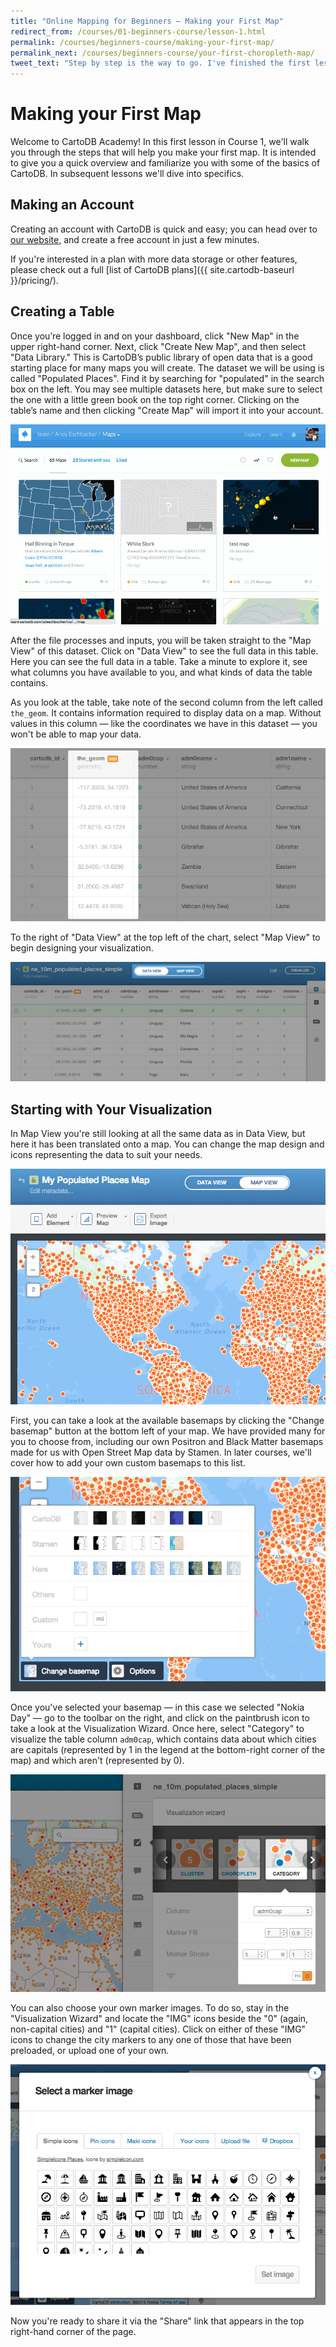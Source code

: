 ```yaml
---
title: "Online Mapping for Beginners — Making your First Map"
redirect_from: /courses/01-beginners-course/lesson-1.html
permalink: /courses/beginners-course/making-your-first-map/
permalink_next: /courses/beginners-course/your-first-choropleth-map/
tweet_text: "Step by step is the way to go. I've finished the first lesson of the map academy. Check it out"
---
```

# Making your First Map

Welcome to CartoDB Academy! In this first lesson in Course 1, we'll walk you through the steps that will help you make your first map. It is intended to give you a quick overview and familiarize you with some of the basics of CartoDB. In subsequent lessons we'll dive into specifics.


## Making an Account

Creating an account with CartoDB is quick and easy; you can head over to [our website](https://cartodb.com/signup), and create a free account in just a few minutes.

If you're interested in a plan with more data storage or other features, please check out a full [list of CartoDB plans]({{ site.cartodb-baseurl }}/pricing/).


## Creating a Table

Once you’re logged in and on your dashboard, click "New Map" in the upper right-hand corner. Next, click "Create New Map", and then select "Data Library." This is CartoDB’s public library of open data that is a good starting place for many maps you will create. The dataset we will be using is called "Populated Places". Find it by searching for "populated" in the search box on the left. You may see multiple datasets here, but make sure to select the one with a little green book on the top right corner. Clicking on the table’s name and then clicking "Create Map" will import it into your account.

![Add Common Data](/img/course1/lesson1/commondata.gif)

After the file processes and inputs, you will be taken straight to the "Map View" of this dataset. Click on "Data View" to see the full data in this table. Here you can see the full data in a table. Take a minute to explore it, see what columns you have available to you, and what kinds of data the table contains.

As you look at the table, take note of the second column from the left called `the_geom`. It contains information required to display data on a map. Without values in this column — like the coordinates we have in this dataset — you won't be able to map your data.

![the_geom column](/img/course1/lesson1/the_geom.png)

To the right of "Data View" at the top left of the chart, select "Map View" to begin designing your visualization.

![Data and Map View](/img/course1/lesson1/table_map_view.png)


## Starting with Your Visualization

In Map View you're still looking at all the same data as in Data View, but here it has been translated onto a map. You can change the map design and icons representing the data to suit your needs.

![Table and Map View](/img/course1/lesson1/mapview.png)

First, you can take a look at the available basemaps by clicking the "Change basemap" button at the bottom left of your map. We have provided many for you to choose from, including our own Positron and Black Matter basemaps made for us with Open Street Map data by Stamen. In later courses, we'll cover how to add your own custom basemaps to this list.

![Selecting a basemap](/img/course1/lesson1/basemaps.png)

Once you've selected your basemap — in this case we selected "Nokia Day" — go to the toolbar on the right, and click on the paintbrush icon to take a look at the Visualization Wizard. Once here, select "Category" to visualize the table column `adm0cap`, which contains data about which cities are capitals (represented by 1 in the legend at the bottom-right corner of the map) and which aren't (represented by 0).

![Selecting markers.](/img/course1/lesson1/selectimg.png)

You can also choose your own marker images. To do so, stay in the "Visualization Wizard" and locate the "IMG" icons beside the "0" (again, non-capital cities) and "1" (capital cities). Click on either of these "IMG" icons to change the city markers to any one of those that have been preloaded, or upload one of your own.

![Selecting markers.](/img/course1/lesson1/markeroptions.png)

Now you're ready to share it via the "Share" link that appears in the top right-hand corner of the page.
